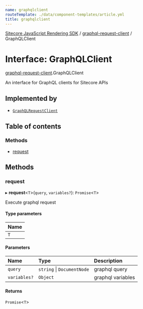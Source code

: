 ```yaml
---
name: graphqlclient
routeTemplate: ./data/component-templates/article.yml
title: graphqlclient
---
```


[Sitecore JavaScript Rendering SDK](/docs/fundamentals/ref/jss/) / [graphql-request-client](/docs/fundamentals/ref/jss/modules/graphql_request_client) / GraphQLClient

# Interface: GraphQLClient

[graphql-request-client](/docs/fundamentals/ref/jss/modules/graphql_request_client).GraphQLClient

An interface for GraphQL clients for Sitecore APIs

## Implemented by

- [`GraphQLRequestClient`](/docs/fundamentals/ref/jss/classes/graphql_request_client/graphqlrequestclient)

## Table of contents

### Methods

- [request](/docs/fundamentals/ref/jss/interfaces/graphql_request_client/graphqlclient#request)

## Methods

### request

▸ **request**<`T`\>(`query`, `variables?`): `Promise`<`T`\>

Execute graphql request

#### Type parameters

| Name |
| :------ |
| `T` |

#### Parameters

| Name | Type | Description |
| :------ | :------ | :------ |
| `query` | `string` \| `DocumentNode` | graphql query |
| `variables?` | `Object` | graphql variables |

#### Returns

`Promise`<`T`\>

